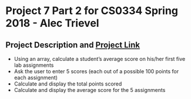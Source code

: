 # Project 7 Part 2 for CS0334 Spring 2018 - Alec Trievel

## Project Description and [Project Link](http://www.alectrievel.com/schoolwork/CS0334/project7/part2/part2.php)

* Using an array, calculate a student’s average score on his/her first five lab assignments
* Ask the user to enter 5 scores (each out of a possible 100 points for each assignment)
* Calculate and display the total points scored
* Calculate and display the average score for the 5 assignments